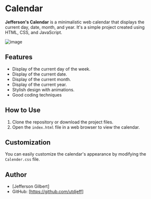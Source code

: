 # Calendar
**Jefferson's Calendar** is a minimalistic web calendar that displays the current day, date, month, and year. It's a simple project created using HTML, CSS, and JavaScript.

![image](https://github.com/utdjeff/demo-repo/assets/132472962/f2ec29c0-8ca6-4184-808c-a30349345ae3)
## Features

- Display of the current day of the week.
- Display of the current date.
- Display of the current month.
- Display of the current year.
- Stylish design with animations.
- Good coding techniques

## How to Use

1. Clone the repository or download the project files.
2. Open the `index.html` file in a web browser to view the calendar.

## Customization

You can easily customize the calendar's appearance by modifying the `Calender.css` file.


## Author

- [Jefferson Gilbert]
- GitHub: [https://github.com/utdjeff]

